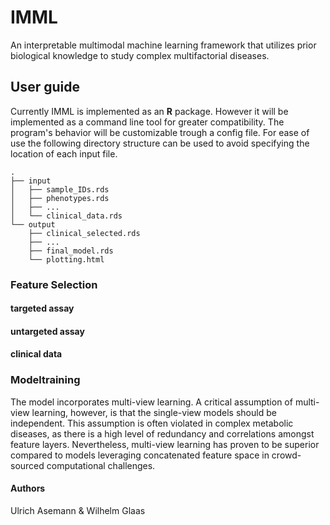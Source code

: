 # IMML
An interpretable multimodal machine learning framework that utilizes prior biological knowledge to study complex multifactorial diseases.

## User guide
Currently IMML is implemented as an **R** package. However it will be implemented as a command line tool for greater compatibility. The program's behavior will be customizable trough a config file. For ease of use the following directory structure can be used to avoid specifying the location of each input file.
```
. 
├── input
│   ├── sample_IDs.rds
│   ├── phenotypes.rds
│   ├── ...
│   └── clinical_data.rds
└── output
    ├── clinical_selected.rds
    ├── ...
    ├── final_model.rds
    └── plotting.html
```



### Feature Selection

#### targeted assay
#### untargeted assay
#### clinical data

### Modeltraining
The model incorporates multi-view learning. A critical assumption of multi-view learning, however, is that the single-view models should be independent. This assumption is often violated in complex metabolic diseases, as there is a high level of redundancy and correlations amongst feature layers. Nevertheless, multi-view learning has proven to be superior compared to models leveraging concatenated feature space in crowd-sourced computational challenges. 

#### Authors
Ulrich Asemann & Wilhelm Glaas
